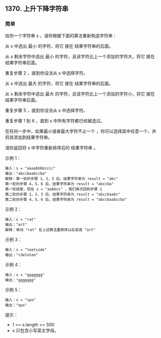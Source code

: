 ## 1370. 上升下降字符串
### 简单
给你一个字符串 s ，请你根据下面的算法重新构造字符串：

从 s 中选出 最小 的字符，将它 接在 结果字符串的后面。

从 s 剩余字符中选出 最小 的字符，且该字符比上一个添加的字符大，将它 接在 结果字符串后面。

重复步骤 2 ，直到你没法从 s 中选择字符。

从 s 中选出 最大 的字符，将它 接在 结果字符串的后面。

从 s 剩余字符中选出 最大 的字符，且该字符比上一个添加的字符小，将它 接在 结果字符串后面。

重复步骤 5 ，直到你没法从 s 中选择字符。

重复步骤 1 到 6 ，直到 s 中所有字符都已经被选过。

在任何一步中，如果最小或者最大字符不止一个 ，你可以选择其中任意一个，并将其添加到结果字符串。

请你返回将 s 中字符重新排序后的 结果字符串 。

 

示例 1：
```
输入：s = "aaaabbbbcccc"
输出："abccbaabccba"
解释：第一轮的步骤 1，2，3 后，结果字符串为 result = "abc"
第一轮的步骤 4，5，6 后，结果字符串为 result = "abccba"
第一轮结束，现在 s = "aabbcc" ，我们再次回到步骤 1
第二轮的步骤 1，2，3 后，结果字符串为 result = "abccbaabc"
第二轮的步骤 4，5，6 后，结果字符串为 result = "abccbaabccba"
```
示例 2：
```
输入：s = "rat"
输出："art"
解释：单词 "rat" 在上述算法重排序以后变成 "art"
```
示例 3：
```
输入：s = "leetcode"
输出："cdelotee"
```
示例 4：
```
输入：s = "ggggggg"
输出："ggggggg"
```
示例 5：
```
输入：s = "spo"
输出："ops"
```
 

提示：

- 1 <= s.length <= 500
- s 只包含小写英文字母。
